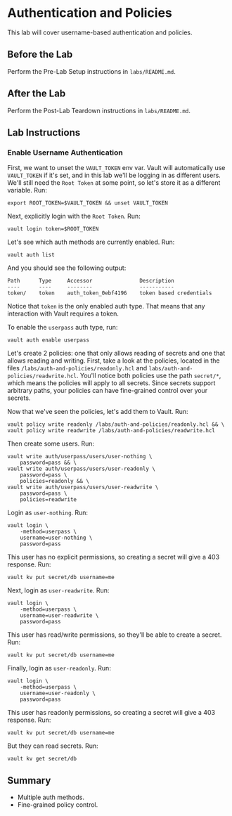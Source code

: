 # Authentication and Policies

This lab will cover username-based authentication and policies.

## Before the Lab

Perform the Pre-Lab Setup instructions in `labs/README.md`.

## After the Lab

Perform the Post-Lab Teardown instructions in `labs/README.md`.

## Lab Instructions

### Enable Username Authentication

First, we want to unset the `VAULT_TOKEN` env var. Vault will automatically use `VAULT_TOKEN` if it's set, and in this lab we'll be logging in as different users. We'll still need the `Root Token` at some point, so let's store it as a different variable. Run:

```
export ROOT_TOKEN=$VAULT_TOKEN && unset VAULT_TOKEN
```

Next, explicitly login with the `Root Token`. Run:

```
vault login token=$ROOT_TOKEN
```

Let's see which auth methods are currently enabled. Run:

```
vault auth list
```

And you should see the following output:

```
Path      Type     Accessor               Description
----      ----     --------               -----------
token/    token    auth_token_0ebf4196    token based credentials
```

Notice that `token` is the only enabled auth type. That means that any interaction with Vault requires a token.

To enable the `userpass` auth type, run:

```
vault auth enable userpass
```

Let's create 2 policies: one that only allows reading of secrets and one that allows reading and writing. First, take a look at the policies, located in the files `/labs/auth-and-policies/readonly.hcl` and `labs/auth-and-policies/readwrite.hcl`. You'll notice both policies use the path `secret/*`, which means the policies will apply to all secrets. Since secrets support arbitrary paths, your policies can have fine-grained control over your secrets.

Now that we've seen the policies, let's add them to Vault. Run:

```
vault policy write readonly /labs/auth-and-policies/readonly.hcl && \
vault policy write readwrite /labs/auth-and-policies/readwrite.hcl
```

Then create some users. Run:

```
vault write auth/userpass/users/user-nothing \
    password=pass && \
vault write auth/userpass/users/user-readonly \
    password=pass \
    policies=readonly && \
vault write auth/userpass/users/user-readwrite \
    password=pass \
    policies=readwrite
```

Login as `user-nothing`. Run:

```
vault login \
    -method=userpass \
    username=user-nothing \
    password=pass
```

This user has no explicit permissions, so creating a secret will give a 403 response. Run:

```
vault kv put secret/db username=me
```

Next, login as `user-readwrite`. Run:

```
vault login \
    -method=userpass \
    username=user-readwrite \
    password=pass
```

This user has read/write permissions, so they'll be able to create a secret. Run:

```
vault kv put secret/db username=me
```

Finally, login as `user-readonly`. Run:

```
vault login \
    -method=userpass \
    username=user-readonly \
    password=pass
```

This user has readonly permissions, so creating a secret will give a 403 response. Run:

```
vault kv put secret/db username=me
```

But they can read secrets. Run:

```
vault kv get secret/db
```

## Summary

- Multiple auth methods.
- Fine-grained policy control.
